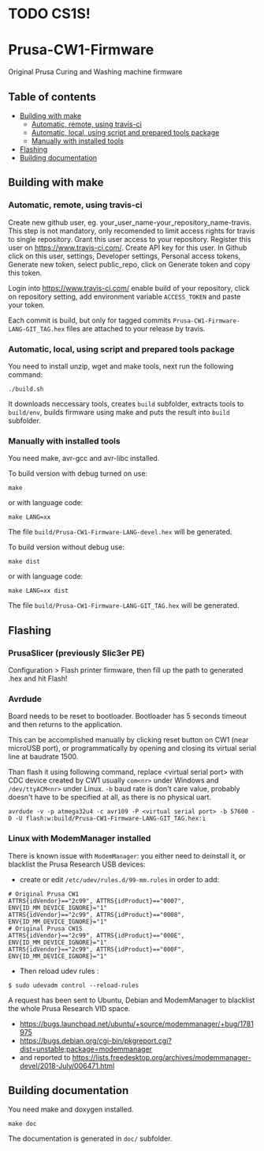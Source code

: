 # TODO CS1S!

# Prusa-CW1-Firmware
Original Prusa Curing and Washing machine firmware

## Table of contents

<!--ts-->
   * [Building with make](#building-with-make)
       * [Automatic, remote, using travis-ci](#automatic-remote-using-travis-ci)
       * [Automatic, local, using script and prepared tools package](#automatic-local-using-script-and-prepared-tools-package)
       * [Manually with installed tools](#manually-with-installed-tools)
   * [Flashing](#flashing)
   * [Building documentation](#building-documentation)

<!--te-->

## Building with make
### Automatic, remote, using travis-ci

Create new github user, eg. your_user_name-your_repository_name-travis. This step is not mandatory, only recomended to limit access rights for travis to single repository. Grant this user access to your repository. Register this user on https://www.travis-ci.com/. Create API key for this user. In Github click on this user, settings, Developer settings, Personal access tokens, Generate new token, select public_repo, click on Generate token and copy this token.

Login into https://www.travis-ci.com/ enable build of your repository, click on repository setting, add environment variable `ACCESS_TOKEN` and paste your token.

Each commit is build, but only for tagged commits `Prusa-CW1-Firmware-LANG-GIT_TAG.hex` files are attached to your release by travis.

### Automatic, local, using script and prepared tools package

You need to install unzip, wget and make tools, next run the following command:
~~~
./build.sh
~~~
It downloads neccessary tools, creates `build` subfolder, extracts tools to `build/env`, builds firmware using make and puts the result into `build` subfolder.

### Manually with installed tools

You need make, avr-gcc and avr-libc installed.

To build version with debug turned on use:
~~~
make
~~~
or with language code:
~~~
make LANG=xx
~~~
The file `build/Prusa-CW1-Firmware-LANG-devel.hex` will be generated.

To build version without debug use:
~~~
make dist
~~~
or with language code:
~~~
make LANG=xx dist
~~~
The file `build/Prusa-CW1-Firmware-LANG-GIT_TAG.hex` will be generated.

## Flashing
### PrusaSlicer (previously Slic3er PE)

Configuration > Flash printer firmware, then fill up the path to generated .hex and hit Flash!

### Avrdude

Board needs to be reset to bootloader. Bootloader has 5 seconds timeout and then returns to the application.

This can be accomplished manually by clicking reset button on CW1 (near microUSB port), or programmatically by opening and closing its virtual serial line at baudrate 1500.

Than flash it using following command, replace \<virtual serial port\> with CDC device created by CW1 usually `com<nr>` under Windows and `/dev/ttyACM<nr>` under Linux. `-b` baud rate is don't care value, probably doesn't have to be specified at all, as there is no physical uart.
~~~
avrdude -v -p atmega32u4 -c avr109 -P <virtual serial port> -b 57600 -D -U flash:w:build/Prusa-CW1-Firmware-LANG-GIT_TAG.hex:i
~~~

### Linux with ModemManager installed
There is known issue with `ModemManager`: you either need to deinstall it, or blacklist the Prusa Research USB devices:

* create or edit `/etc/udev/rules.d/99-mm.rules` in order to add:
~~~
# Original Prusa CW1
ATTRS{idVendor}=="2c99", ATTRS{idProduct}=="0007", ENV{ID_MM_DEVICE_IGNORE}="1"
ATTRS{idVendor}=="2c99", ATTRS{idProduct}=="0008", ENV{ID_MM_DEVICE_IGNORE}="1"
# Original Prusa CW1S
ATTRS{idVendor}=="2c99", ATTRS{idProduct}=="000E", ENV{ID_MM_DEVICE_IGNORE}="1"
ATTRS{idVendor}=="2c99", ATTRS{idProduct}=="000F", ENV{ID_MM_DEVICE_IGNORE}="1"
~~~
* Then reload udev rules :
~~~
$ sudo udevadm control --reload-rules
~~~

A request has been sent to Ubuntu, Debian and ModemManager to blacklist the whole Prusa Research VID space.
* https://bugs.launchpad.net/ubuntu/+source/modemmanager/+bug/1781975
* https://bugs.debian.org/cgi-bin/pkgreport.cgi?dist=unstable;package=modemmanager
* and reported to https://lists.freedesktop.org/archives/modemmanager-devel/2018-July/006471.html

## Building documentation

You need make and doxygen installed.
~~~
make doc
~~~
The documentation is generated in `doc/` subfolder.
